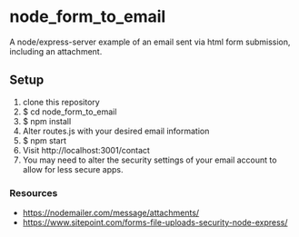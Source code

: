 # node_form_to_email
A node/express-server example of an email sent via html form submission, including an attachment.

## Setup
1. clone this repository
2. $ cd node_form_to_email
3. $ npm install
4. Alter routes.js with your desired email information
5. $ npm start
6. Visit http://localhost:3001/contact
7. You may need to alter the security settings of your email account to allow for less secure apps.

### Resources
* https://nodemailer.com/message/attachments/
* https://www.sitepoint.com/forms-file-uploads-security-node-express/